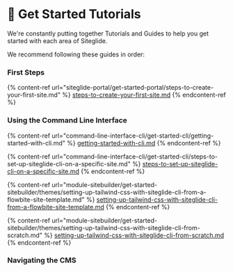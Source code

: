 # 🚀 Get Started Tutorials

We're constantly putting together Tutorials and Guides to help you get started with each area of Siteglide.

We recommend following these guides in order:

### First Steps

{% content-ref url="siteglide-portal/get-started-portal/steps-to-create-your-first-site.md" %}
[steps-to-create-your-first-site.md](siteglide-portal/get-started-portal/steps-to-create-your-first-site.md)
{% endcontent-ref %}

### Using the Command Line Interface

{% content-ref url="command-line-interface-cli/get-started-cli/getting-started-with-cli.md" %}
[getting-started-with-cli.md](command-line-interface-cli/get-started-cli/getting-started-with-cli.md)
{% endcontent-ref %}

{% content-ref url="command-line-interface-cli/get-started-cli/steps-to-set-up-siteglide-cli-on-a-specific-site.md" %}
[steps-to-set-up-siteglide-cli-on-a-specific-site.md](command-line-interface-cli/get-started-cli/steps-to-set-up-siteglide-cli-on-a-specific-site.md)
{% endcontent-ref %}

{% content-ref url="module-sitebuilder/get-started-sitebuilder/themes/setting-up-tailwind-css-with-siteglide-cli-from-a-flowbite-site-template.md" %}
[setting-up-tailwind-css-with-siteglide-cli-from-a-flowbite-site-template.md](module-sitebuilder/get-started-sitebuilder/themes/setting-up-tailwind-css-with-siteglide-cli-from-a-flowbite-site-template.md)
{% endcontent-ref %}

{% content-ref url="module-sitebuilder/get-started-sitebuilder/themes/setting-up-tailwind-css-with-siteglide-cli-from-scratch.md" %}
[setting-up-tailwind-css-with-siteglide-cli-from-scratch.md](module-sitebuilder/get-started-sitebuilder/themes/setting-up-tailwind-css-with-siteglide-cli-from-scratch.md)
{% endcontent-ref %}

### Navigating the CMS

